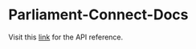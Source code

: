 # Parliament-Connect-Docs

Visit this [link](https://rest-api-documentation.notion.site/rest-api-documentation/b1646d41d1f6478f9bf5249abb8d93ec?v=f942f48dc75a4dd6a5aca92c52966979) for the API reference.
